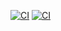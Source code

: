 [![CI](https://github.com/georgievgeorgi/cr2/actions/workflows/main.yml/badge.svg)](https://github.com/georgievgeorgi/cr2/actions/workflows/main.yml)
[![CI](https://github.com/georgievgeorgi/cr2/workflows/CI/badge.svg)](https://github.com/georgievgeorgi/cr2/actions/workflows/main.yml)
